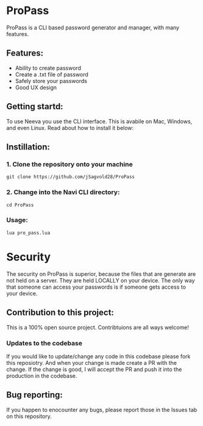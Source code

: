 # ProPass
ProPass is a CLI based password generator and manager, with many features.

## Features:
* Ability to create password
* Create a .txt file of password
* Safely store your passwords
* Good UX design

## Getting startd:
To use Neeva you use the CLI interface. This is avabile on Mac, Windows, and even Linux. Read about how to install it below:

## Instillation:

### 1. Clone the repository onto your machine
``git clone https://github.com/jSagvold28/ProPass``

### 2. Change into the Navi CLI directory:
``cd ProPass``

### Usage:
``lua pro_pass.lua``

# Security

The security on ProPass is superior, because the files that are generate are not held on a server. They are held LOCALLY on your device. The only way that someone can access your passwords is if someone gets access to your device.


## Contribution to this project:

This is a 100% open source project. Contribtuions are all ways welcome!

### Updates to the codebase
If you would like to update/change any code in this codebase please fork this reposiotry. And when your change is made create a PR with the change. If the change is good, I will accept the PR and push it into the production in the codebase.


## Bug reporting:

If you happen to enocounter any bugs, please report those in the Issues tab on this repository.
